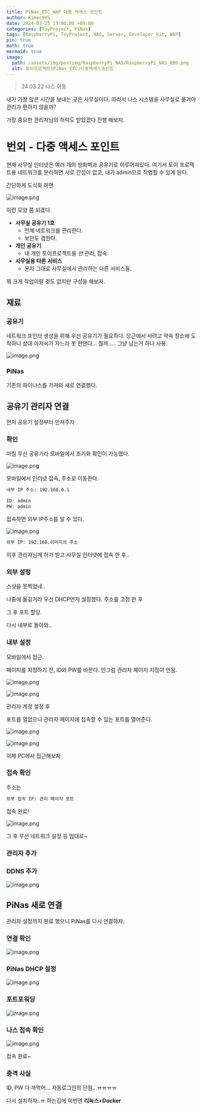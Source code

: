 ```yaml
---
title: PiNas_ETC_WAP 다중 엑세스 포인트
author: Kimec995
date: 2024-03-25 13:00:00 +09:00
categories: [ToyProject, PiNas]
tags: [RaspberryPi, ToyProject, NAS, Server, Developer_Kit, WAP]
pin: true
math: true
mermaid: true
image: 
  path: /assets/img/postimg/RaspberryPi_NAS/RaspberryPi_NAS_000.png
  alt: 토이프로젝트)PiNas_ETC)다중엑세스포인트
---
```

> 24.03.22 나스 이동

내가 가장 많은 시간을 보내는 곳은 사무실이다.
따라서 나스 시스템을 사무실로 옮겨야 관리가 편하지 않을까?

가장 중요한 관리자님의 허락도 받았겠다 진행 해보자.

# 번외 - 다중 액세스 포인트
현재 사무실 인터넷은 여러 개의 방화벽과 공유기로 이루어져있다.
여기서 토이 프로젝트용 네트워크를 분리하면 서로 간섭이 없고, 내가 admin으로 작업할 수 있게 된다.

간단하게 도식화 하면

![image.png](\assets\img\postimg\RaspberryPi_NAS\RaspberryPi_NAS_55.png)

이런 모양 쯤 되겠다.

- **사무실 공유기 1호**
	- 전체 네트워크를 관리한다.
	- 보안도 겸한다.
- **개인 공유기**
	- 내 개인 토이프로젝트들 *만* 관리, 접속. 
- **사무실용 다른 서비스**
	- 문자 그대로 사무실에서 관리하는 다른 서비스들. 

뭐 크게 작업이랄 것도 없지만 구성을 해보자.

## 재료
### 공유기
네트워크 포인터 생성을 위해 우선 공유기가 필요하다.
당근에서 사려고 약속 장소에 도착하니 상대 아저씨가 자느라 못 판댄다... 뭘까..... 그냥 남는거 하나 사용.

![image.png](\assets\img\postimg\RaspberryPi_NAS\RaspberryPi_NAS_56.png)

### PiNas
기존의 파이나스를 가져와 새로 연결했다.

## 공유기 관리자 연결
먼저 공유기 설정부터 만져주자
### 확인
마침 무선 공유기라 모바일에서 초기화 확인이 가능했다.

![image.png](\assets\img\postimg\RaspberryPi_NAS\RaspberryPi_NAS_57.png)


모바일에서 인터넷 접속, 주소로 이동한다.
```bash
내부 IP 주소: 192.168.0.1

ID: admin
PW: admin
```

접속하면 외부 IP주소를 알 수 있다.

![image.png](\assets\img\postimg\RaspberryPi_NAS\RaspberryPi_NAS_58.png)

```bash
외부 IP: 192.168.이미지의 주소
```

이후 관리자님께 허가 받고 사무실 인터넷에 접속 한 후..

### 외부 설정
스샷을 못찍었네..

나중에 옮길거라 우선 DHCP먼저 설정했다. 주소를 고정 한 후

그 후 포트 할당.

다시 내부로 돌아와..

### 내부 설정
모바일에서 접근.

페이지를 지정하기 전, ID와 PW를 바꾼다.
안그럼 관리자 페이지 지정이 안됨.

![image.png](\assets\img\postimg\RaspberryPi_NAS\RaspberryPi_NAS_59.png)

![image.png](\assets\img\postimg\RaspberryPi_NAS\RaspberryPi_NAS_60.png)

관리자 계정 설정 후

포트를 열었으니 관리자 페이지에 접속할 수 있는 포트를 열어준다.

![image.png](\assets\img\postimg\RaspberryPi_NAS\RaspberryPi_NAS_61.png)

![image.png](\assets\img\postimg\RaspberryPi_NAS\RaspberryPi_NAS_62.png)


이제 PC에서 접근해보자

### 접속 확인
주소는
```bash
외부 접속 IP: 관리 페이지 포트
```

접속 완료!

![image.png](\assets\img\postimg\RaspberryPi_NAS\RaspberryPi_NAS_63.png)

그 후 무선 네트워크 설정 등 맘대로~

### 관리자 추가

### DDNS 추가
![image.png](\assets\img\postimg\RaspberryPi_NAS\RaspberryPi_NAS_64.png)


## PiNas 새로 연결
관리자 설정까지 완료 했으니 PiNas를 다시 연결하자.

### 연결 확인
![image.png](\assets\img\postimg\RaspberryPi_NAS\RaspberryPi_NAS_65.png)

### PiNas DHCP 설정
![image.png](\assets\img\postimg\RaspberryPi_NAS\RaspberryPi_NAS_66.png)

### 포트포워딩
![image.png](\assets\img\postimg\RaspberryPi_NAS\RaspberryPi_NAS_67.png)

### 나스 접속 확인
![image.png](\assets\img\postimg\RaspberryPi_NAS\RaspberryPi_NAS_68.png)

접속 완료~
### 충격 사실
ID, PW 다 까먹어... 자동로그인의 단점...ㅠㅠㅠㅠ

다시 설치하자..ㅠ 하는김에 이번엔 **리눅스+Docker**